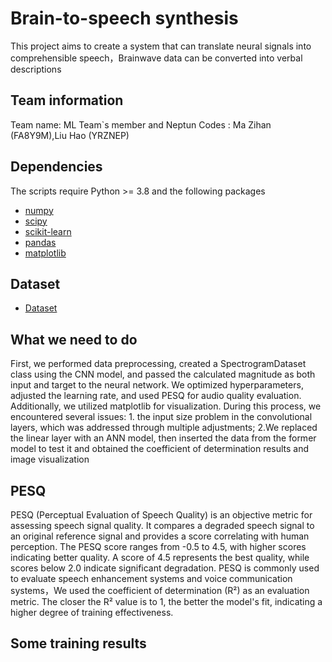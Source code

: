 # Brain-to-speech synthesis

This project aims to create a system that can translate neural signals into comprehensible speech，Brainwave data can be converted into verbal descriptions

## Team information

Team name: ML
Team`s member and Neptun Codes : Ma Zihan (FA8Y9M),Liu Hao (YRZNEP)

## Dependencies
The scripts require Python >= 3.8 and the following packages
* [numpy](http://www.numpy.org/)
* [scipy](https://www.scipy.org/scipylib/index.html)
* [scikit-learn](https://scikit-learn.org/stable/)
* [pandas](https://pandas.pydata.org/)
* [matplotlib]( https://matplotlib.org/)

## Dataset
* [Dataset](https://osf.io/nrgx6/)

## What we need to do
First, we performed data preprocessing, created a SpectrogramDataset class using the CNN model, and passed the calculated magnitude as both input and target to the neural network. We optimized hyperparameters, adjusted the learning rate, and used PESQ for audio quality evaluation. Additionally, we utilized matplotlib for visualization. During this process, we encountered several issues: 1. the input size problem in the convolutional layers, which was addressed through multiple adjustments; 2.We replaced the linear layer with an ANN model, then inserted the data from the former model to test it and obtained the coefficient of determination results and image visualization

## PESQ
PESQ (Perceptual Evaluation of Speech Quality) is an objective metric for assessing speech signal quality. It compares a degraded speech signal to an original reference signal and provides a score correlating with human perception. The PESQ score ranges from -0.5 to 4.5, with higher scores indicating better quality. A score of 4.5 represents the best quality, while scores below 2.0 indicate significant degradation. PESQ is commonly used to evaluate speech enhancement systems and voice communication systems，We used the coefficient of determination (R²) as an evaluation metric. The closer the R² value is to 1, the better the model's fit, indicating a higher degree of training effectiveness.

## Some training results
